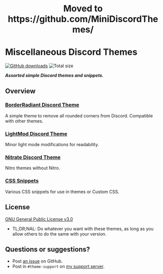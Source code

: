 <h1 align="center">Moved to https://github.com/MiniDiscordThemes/</h1>

# Miscellaneous Discord Themes
[![GitHub downloads](https://img.shields.io/github/downloads/saltssaumure/misc-discord-themes/total?color=purple&label=GitHub%20downloads&style=flat-square)](https://github.com/Saltssaumure/misc-discord-themes/releases/latest "Latest release")
![Total size](https://img.shields.io/github/repo-size/saltssaumure/misc-discord-themes?style=flat-square "Total size")

***Assorted simple Discord themes and snippets.***

## Overview

### [BorderRadiant Discord Theme](https://github.com/Saltssaumure/misc-discord-themes/blob/main/BorderRadiant/BorderRadiant.theme.css)
A simple theme to remove all rounded corners from Discord. Compatible with other themes.

### [LightMod Discord Theme](https://github.com/Saltssaumure/misc-discord-themes/blob/main/LightMod/lightmod.theme.css)
Minor light mode modifications for readability.

### [Nitrate Discord Theme](https://github.com/Saltssaumure/misc-discord-themes/blob/main/Nitrate/Nitrate.theme.css)
Nitro themes without Nitro.

### [CSS Snippets](https://github.com/Saltssaumure/misc-discord-themes/blob/main/snippets)
Various CSS snippets for use in themes or Custom CSS.

## License
[GNU General Public License v3.0](https://github.com/Saltssaumure/misc-discord-themes/blob/main/LICENSE)
- <span title="Too long; didn't read; not a lawyer">TL;DR;NAL</span>: Do whatever you want with these themes, as long as you allow others to do the same with your version.

## Questions or suggestions?
- Post [an issue](https://github.com/Saltssaumure/misc-discord-themes/issues) on GitHub.
- Post in `#theme-support` on [my support server](https://discord.gg/uy8nKQVatp).
